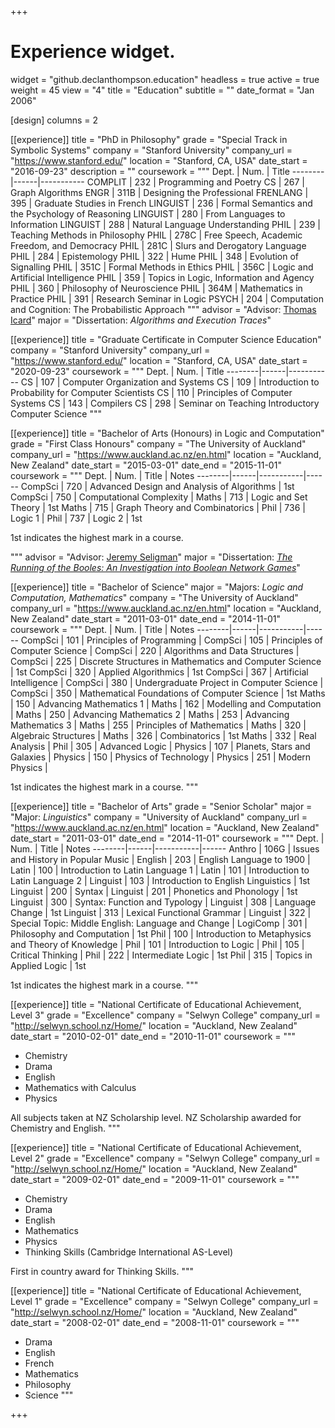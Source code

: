 +++
# Experience widget.
widget = "github.declanthompson.education"
headless = true
active = true
weight = 45
view = "4"
title = "Education"
subtitle = ""
date_format = "Jan 2006"

[design]
columns = 2

[[experience]]
title = "PhD in Philosophy"
grade = "Special Track in Symbolic Systems"
company = "Stanford University"
company_url = "https://www.stanford.edu/"
location = "Stanford, CA, USA"
date_start = "2016-09-23"
description = ""
coursework = """
  Dept.    | Num. | Title
--------|------|-----------
  COMPLIT | 232 | Programming and Poetry
  CS | 267 | Graph Algorithms
  ENGR | 311B | Designing the Professional
  FRENLANG | 395 | Graduate Studies in French
  LINGUIST | 236 | Formal Semantics and the Psychology of Reasoning
  LINGUIST | 280 | From Languages to Information
  LINGUIST | 288 | Natural Language Understanding
  PHIL | 239 | Teaching Methods in Philosophy
  PHIL | 278C | Free Speech, Academic Freedom, and Democracy
  PHIL | 281C | Slurs and Derogatory Language
  PHIL | 284 | Epistemology
  PHIL | 322 | Hume
  PHIL | 348 | Evolution of Signalling
  PHIL | 351C | Formal Methods in Ethics
  PHIL | 356C | Logic and Artificial Intelligence
  PHIL | 359 | Topics in Logic, Information and Agency
  PHIL | 360 | Philosophy of Neuroscience
  PHIL | 364M | Mathematics in Practice
  PHIL | 391 | Research Seminar in Logic
  PSYCH | 204 | Computation and Cognition: The Probabilistic Approach
  """
advisor = "Advisor: [Thomas Icard](https://web.stanford.edu/~icard/)"
major = "Dissertation: *Algorithms and Execution Traces*"

[[experience]]
title = "Graduate Certificate in Computer Science Education"
company = "Stanford University"
company_url = "https://www.stanford.edu/"
location = "Stanford, CA, USA"
date_start = "2020-09-23"
coursework = """
  Dept.    | Num. | Title
--------|------|-----------
  CS | 107 | Computer Organization and Systems
  CS | 109 | Introduction to Probability for Computer Scientists
  CS | 110 | Principles of Computer Systems
  CS | 143 | Compilers
  CS | 298 | Seminar on Teaching Introductory Computer Science
  """

[[experience]]
title = "Bachelor of Arts (Honours) in Logic and Computation"
grade = "First Class Honours"
company = "The University of Auckland"
company_url = "https://www.auckland.ac.nz/en.html"
location = "Auckland, New Zealand"
date_start = "2015-03-01"
date_end = "2015-11-01"
coursework = """
  Dept.    | Num. | Title | Notes
--------|------|-----------|------
  CompSci | 720 | Advanced Design and Analysis of Algorithms | 1st
  CompSci | 750 | Computational Complexity |
  Maths | 713 | Logic and Set Theory | 1st
  Maths | 715 | Graph Theory and Combinatorics |
  Phil | 736 | Logic 1 |
  Phil | 737 | Logic 2 | 1st

  1st indicates the highest mark in a course.

  """
advisor = "Advisor: [Jeremy Seligman](http://www.arts.auckland.ac.nz/people/jsel014)"
major = "Dissertation: [*The Running of the Booles: An Investigation into Boolean Network Games*](../publication/thompson-running-2015/)"

[[experience]]
title = "Bachelor of Science"
major = "Majors: *Logic and Computation, Mathematics*"
company = "The University of Auckland"
company_url = "https://www.auckland.ac.nz/en.html"
location = "Auckland, New Zealand"
date_start = "2011-03-01"
date_end = "2014-11-01"
coursework = """
  Dept.    | Num. | Title | Notes
--------|------|-----------|------
  CompSci | 101 | Principles of Programming |
  CompSci | 105 | Principles of Computer Science |
  CompSci | 220 | Algorithms and Data Structures |
  CompSci | 225 | Discrete Structures in Mathematics and Computer Science | 1st
  CompSci | 320 | Applied Algorithmics | 1st
  CompSci | 367 | Artificial Intelligence |
  CompSci | 380 | Undergraduate Project in Computer Science |
  CompSci | 350 | Mathematical Foundations of Computer Science | 1st
  Maths | 150 | Advancing Mathematics 1 |
  Maths | 162 | Modelling and Computation |
  Maths | 250 | Advancing Mathematics 2 |
  Maths | 253 | Advancing Mathematics 3 |
  Maths | 255 | Principles of Mathematics |
  Maths | 320 | Algebraic Structures |
  Maths | 326 | Combinatorics | 1st
  Maths | 332 | Real Analysis |
  Phil | 305 | Advanced Logic |
  Physics | 107 | Planets, Stars and Galaxies |
  Physics | 150 | Physics of Technology |
  Physics | 251 | Modern Physics |

  1st indicates the highest mark in a course.
  """

[[experience]]
title = "Bachelor of Arts"
grade = "Senior Scholar"
major = "Major: *Linguistics*"
company = "University of Auckland"
company_url = "https://www.auckland.ac.nz/en.html"
location = "Auckland, New Zealand"
date_start = "2011-03-01"
date_end = "2014-11-01"
coursework = """
  Dept.    | Num. | Title | Notes
--------|------|-----------|------
  Anthro | 106G | Issues and History in Popular Music |
  English | 203 | English Language to 1900 |
  Latin | 100 | Introduction to Latin Language 1 |
  Latin | 101 | Introduction to Latin Language 2 |
  Linguist | 103 | Introduction to English Linguistics | 1st
  Linguist | 200 | Syntax |
  Linguist | 201 | Phonetics and Phonology | 1st
  Linguist | 300 | Syntax: Function and Typology |
  Linguist | 308 | Language Change | 1st
  Linguist | 313 | Lexical Functional Grammar |
  Linguist | 322 | Special Topic: Middle English: Language and Change |
  LogiComp | 301 | Philosophy and Computation | 1st
  Phil | 100 | Introduction to Metaphysics and Theory of Knowledge |
  Phil | 101 | Introduction to Logic |
  Phil | 105 | Critical Thinking |
  Phil | 222 | Intermediate Logic | 1st
  Phil | 315 | Topics in Applied Logic | 1st

   1st indicates the highest mark in a course.
  """

[[experience]]
title = "National Certificate of Educational Achievement, Level 3"
grade = "Excellence"
company = "Selwyn College"
company_url = "http://selwyn.school.nz/Home/"
location = "Auckland, New Zealand"
date_start = "2010-02-01"
date_end = "2010-11-01"
coursework = """
  - Chemistry
  - Drama
  - English
  - Mathematics with Calculus
  - Physics

  All subjects taken at NZ Scholarship level. NZ Scholarship awarded for Chemistry and English.
  """

[[experience]]
title = "National Certificate of Educational Achievement, Level 2"
grade = "Excellence"
company = "Selwyn College"
company_url = "http://selwyn.school.nz/Home/"
location = "Auckland, New Zealand"
date_start = "2009-02-01"
date_end = "2009-11-01"
coursework = """
  - Chemistry
  - Drama
  - English
  - Mathematics
  - Physics
  - Thinking Skills (Cambridge International AS-Level)

  First in country award for Thinking Skills.
  """

[[experience]]
title = "National Certificate of Educational Achievement, Level 1"
grade = "Excellence"
company = "Selwyn College"
company_url = "http://selwyn.school.nz/Home/"
location = "Auckland, New Zealand"
date_start = "2008-02-01"
date_end = "2008-11-01"
coursework = """
  - Drama
  - English
  - French
  - Mathematics
  - Philosophy
  - Science
  """


+++

